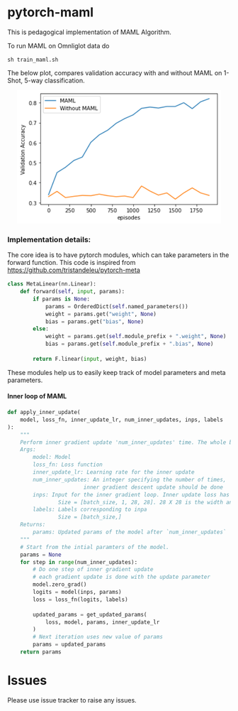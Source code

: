 # pytorch-maml
This is pedagogical implementation of MAML Algorithm.


To run MAML on Omnliglot data do

```
sh train_maml.sh
```

The below plot, compares validation accuracy with and without MAML on 1-Shot, 5-way classification.
<p align="center">
  <img width="460" height="300" src="https://github.com/iamsimha/pytorch-maml/blob/master/logs/maml.png">
</p>

### Implementation details:

The core idea is to have pytorch modules, which can take parameters in the forward function. This code is inspired from https://github.com/tristandeleu/pytorch-meta

```python
class MetaLinear(nn.Linear):
    def forward(self, input, params):
        if params is None:
            params = OrderedDict(self.named_parameters())
            weight = params.get("weight", None)
            bias = params.get("bias", None)
        else:
            weight = params.get(self.module_prefix + ".weight", None)
            bias = params.get(self.module_prefix + ".bias", None)

        return F.linear(input, weight, bias)
```
These modules help us to easily keep track of model parameters and meta parameters.

#### Inner loop of MAML
```python
def apply_inner_update(
    model, loss_fn, inner_update_lr, num_inner_updates, inps, labels
):
    """
    Perform inner gradient update 'num_inner_updates' time. The whole batch is composed of a single task
    Args:
        model: Model
        loss_fn: Loss function
        inner_update_lr: Learning rate for the inner update
        num_inner_updates: An integer specifying the number of times,
                        inner gradient descent update should be done
        inps: Input for the inner gradient loop. Inner update loss has to be calculated on this data
                Size = [batch_size, 1, 28, 28]. 28 X 28 is the width and height of omniglot data
        labels: Labels corresponding to inpa
                Size = [batch_size,]
    Returns:
        params: Updated params of the model after `num_inner_updates`
    """
    # Start from the intial paramters of the model.
    params = None
    for step in range(num_inner_updates):
        # Do one step of inner gradient update
        # each gradient update is done with the update parameter
        model.zero_grad()
        logits = model(inps, params)
        loss = loss_fn(logits, labels)

        updated_params = get_updated_params(
            loss, model, params, inner_update_lr
        )
        # Next iteration uses new value of params
        params = updated_params
    return params
```

# Issues
Please use issue tracker to raise any issues.
